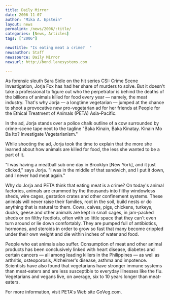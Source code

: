 ```yaml
---
title: Daily Mirror
date: 2006-11-07
author: "Mika A. Epstein"
layout: news
permalink: /news/2006/:title/
categories: [News, Articles]
tags: ["2006"]

newstitle: "Is eating meat a crime?  "
newsauthor: Staff  
newssource: Daily Mirror  
newsurl: http://bond.lanesystems.com  

---
```


As forensic sleuth Sara Sidle on the hit series CSI: Crime Scene Investigation, Jorja Fox has had her share of murders to solve. But it doesn't take a professional to figure out who the perpetrator is behind the deaths of the billions of animals killed for food every year &#8212; namely, the meat industry. That's why Jorja &#8212; a longtime vegetarian &#8212; jumped at the chance to shoot a provocative new pro-vegetarian ad for her friends at People for the Ethical Treatment of Animals (PETA) Asia-Pacific.

In the ad, Jorja stands over a police chalk outline of a cow surrounded by crime-scene tape next to the tagline "Baka Kinain, Baka Kinatay. Kinain Mo Ba Ito? Investigate Vegetarianism."

While shooting the ad, Jorja took the time to explain that the more she learned about how animals are killed for food, the less she wanted to be a part of it.

"I was having a meatball sub one day in Brooklyn [New York], and it just clicked," says Jorja. "I was in the middle of that sandwich, and I put it down, and I never had meat again."

Why do Jorja and PETA think that eating meat is a crime? On today's animal factories, animals are crammed by the thousands into filthy windowless sheds, wire cages, gestation crates and other confinement systems. These animals will never raise their families, root in the soil, build nests or do anything that is natural to them. Cows, caives, pigs, chickens, turkeys, ducks, geese and other animals are kept in small cages, in jam-packed sheds or on filthy feedlots, often with so little space that they can't even turn around or lie down comfortably. They are pumped full of antibiotics, hormones, and steroids in order to grow so fast that many become crippled under their own weight and die within inches of water and food.

People who eat animals also suffer. Consumption of meat and other animal products has been conclusively linked with heart disease, diabetes and certain cancers &#8212; all among leading killers in the Philippines &#8212; as well as arthritis, osteoporosis, Alzheimer's disease, asthma and impotence. Scientists have also found that vegetarians have stronger immune systems than meat-eaters and are less susceptible to everyday illnesses like the flu. Vegetarians and vegans live, on average, six to 10 years longer than meat-eaters.

For more information, visit PETA's Web site GoVeg.com.

